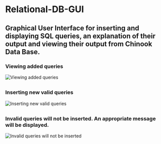 # Relational-DB-GUI
## Graphical User Interface for inserting and displaying SQL queries, an explanation of their output and viewing their output from Chinook Data Base.
### Viewing added queries
![Viewing added queries](https://user-images.githubusercontent.com/75164307/194308751-70211d10-54ff-48c0-8de0-1a641948caac.jpg)

##
### Inserting new valid queries
![Inserting new valid queries](https://user-images.githubusercontent.com/75164307/194309682-9c8f709a-a630-4983-8854-0f8d668a6782.jpg)

##
### Invalid queries will not be inserted. An appropriate message will be displayed.
![Invalid queries will not be inserted](https://user-images.githubusercontent.com/75164307/194309987-5ba12a95-21e5-49da-addb-6c0829372ddf.jpg)
